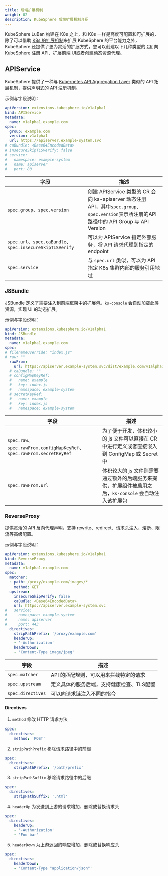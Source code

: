 ```yaml
---
title: 后端扩展机制
weight: 02
description: KubeSphere 后端扩展机制介绍
---
```


KubeSphere LuBan 构建在 K8s 之上，和 K8s 一样是高度可配置和可扩展的，除了可以借助 [K8s 的扩展机制](https://kubernetes.io/docs/concepts/extend-kubernetes/)来扩展 KubeSphere 的平台能力之外，KubeSphere 还提供了更为灵活的扩展方式，您可以创建以下几种类型的 [CR](https://kubernetes.io/docs/concepts/extend-kubernetes/api-extension/custom-resources/) 向 KubeSphere 注册 API、扩展前端 UI或者创建动态资源代理。

## APIService

KubeSphere 提供了一种与 [Kubernetes API Aggregation Layer](https://kubernetes.io/docs/concepts/extend-kubernetes/api-extension/apiserver-aggregation/) 类似的 API 拓展机制，提供声明式的 API 注册机制。

示例与字段说明：

```yaml
apiVersion: extensions.kubesphere.io/v1alpha1
kind: APIService
metadata:
  name: v1alpha1.example.com
spec:
  group: example.com
  version: v1alpha1                                      
  url: https://apiserver.example-system.svc  
# caBundle: <Base64EncodedData>
# insecureSkipTLSVerify: false
# service:
#   namespace: example-system
#   name: apiserver
#   port: 80
```


| 字段 | 描述 |
| --- | ---|
| `spec.group`、`spec.version` | 创建 APIService 类型的 CR 会向 ks-apiserver 动态注册 API，其中`spec.group`、`spec.version`表示所注册的API路径中的 API Group 与 API Version |
| `spec.url`、`spec.caBundle`、`spec.insecureSkipTLSVerify`| 可以为 APIService 指定外部服务，将 API 请求代理到指定的 endpoint |
| `spec.service` | 与 `spec.url` 类似，可以为 API 指定 K8s 集群内部的服务引用地址 |


### JSBundle

JSBundle 定义了需要注入到前端框架中的扩展包。`ks-console` 会自动加载此类资源，实现 UI 的动态扩展。

示例与字段说明：

```yaml
apiVersion: extensions.kubesphere.io/v1alpha1
kind: JSBundle
metadata:
  name: v1alpha1.example.com
spec:
# filenameOverride: "index.js"
# raw: ""
  rawFrom:
    url: https://apiserver.example-system.svc/dist/example.com/v1alpha1/index.js
  # caBundle: ""
  # configMapKeyRef:
  #   name: example
  #   key: index.js
  #   namespace: example-system
  # secretKeyRef:
  #   name: example
  #   key: index.js
  #   namespace: example-system
```

| 字段 | 描述 |
| --- | ---|
| `spec.raw`、`spec.rawFrom.configMapKeyRef`、`spec.rawFrom.secretKeyRef` | 为了便于开发，体积较小的 js 文件可以直接在 CR 中进行定义或者直接嵌入到 ConfigMap 或 Secret 中 |
| `spec.rawFrom.url` | 体积较大的 js 文件则需要通过额外的后端服务来提供，扩展组件被启用之后，`ks-console` 会自动注入该扩展包 |


### ReverseProxy

提供灵活的 API 反向代理声明，支持 rewrite、redirect、请求头注入、熔断、限流等高级配置。

示例与字段说明：

```yaml
apiVersion: extensions.kubesphere.io/v1alpha1
kind: ReverseProxy
metadata:
  name: v1alpha1.example.com
spec:
  matcher:
  - path: /proxy/example.com/images/*
    method: GET
  upstream:
    insecureSkipVerify: false
    caBudle: <Base64EncodedData>
    url: https://apiserver.example-system.svc
#   service:
#     namespace: example-system
#     name: apiserver
#     port: 443
  directives:
    stripPathPrefix: '/proxy/example.com'
    headerUp:
    - '-Authorization'
    headerDown:
    - 'Content-Type image/jpeg'
```

| 字段 | 描述 |
| --- | ---|
| `spec.matcher` | API 的匹配规则，可以用来拦截特定的请求 |
| `spec.upstream` | 定义具体的服务后端，支持健康检查、TLS配置 |
| `spec.directives` | 可以向请求链注入不同的指令 |

#### Directives

1. `method` 修改 HTTP 请求方法

```yaml
spec:
  directives:
    method: 'POST'
```

2. `stripPathPrefix` 移除请求路径中的前缀

```yaml
spec:
  directives:
    stripPathPrefix: '/path/prefix'
```

3. `stripPathSuffix` 移除请求路径中的后缀

```yaml
spec:
  directives:
    stripPathSuffix: '.html'
```

4. `headerUp` 为发送到上游的请求增加、删除或替换请求头

```yaml
spec:
  directives:
    headerUp:
    - '-Authorization'
    - 'Foo bar'
```

5. `headerDown` 为上游返回的响应增加、删除或替换响应头

```yaml
spec:
  directives:
    headerDown:
    - 'Content-Type "application/json"'
```